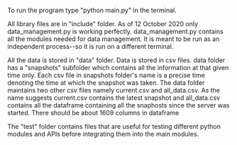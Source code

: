 To run the program type "python main.py" in the terminal.

All library files are in "include" folder. As of 12 October 2020 only data_management.py is working perfectly. data_management.py contains all the modules needed for data management. It is meant to be run as an independent process--so it is run on a different terminal.


All the data is stored in "data" folder. Data is stored in csv files. data folder has a "snapshots" subfolder which contains all the information at that given time only. Each csv file in snapshots folder's name is a precise time denoting the time at which the snapshot was taken. The data folder maintains two other csv files namely current.csv and all_data.csv. As the name suggests current.csv contains the latest snapshot and all_data.csv contains all the dataframe containing all the snaphosts since the server was started. There should be about 1609 columns in dataframe

The "test" folder contains files that are useful for testing different python modules and APIs before integrating them into the main modules. 
